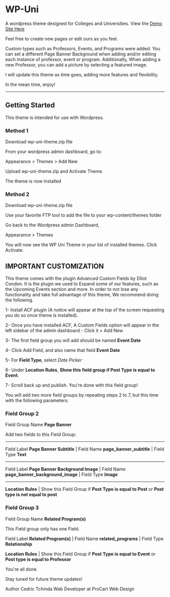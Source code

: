 # WP-Uni
A wordpress theme designed for Colleges and Universities. View the <a href="http://wpuni-edu.stackstaging.com/" target="_blank">Demo Site Here</a>

Feel free to create new pages or edit ours as you feel. 

 Custom types such as Professors, Events, and Programs were added. You can set a different Page Banner Background when adding and/or editing each instance of professor, event or program. Additionally, When adding a new Professor, you can add a picture by selecting a featured image.

I will update this theme as time goes, adding more features and flexibility.

In the mean time, enjoy!

---

## Getting Started
This theme is intended for use with Wordpress.

### Method 1

Download wp-uni-theme.zip file

From your wordpress admin dashboard, go to:

Appearance > Themes > Add New

Upload wp-uni-theme.zip and Activate Theme. 

The theme is now installed

### Method 2

Download wp-uni-theme.zip file

Use your favorite FTP tool to add the file to your wp-content/themes folder

Go back to the Wordpress admin Dashboard,

Appearance > Themes 

You will now see the WP Uni Theme in your list of installed themes. Click Activate.

## IMPORTANT CUSTOMIZATION

This theme comes with the plugin Advanced Custom Fields by Elliot Condon. It is the plugin we used to Expand some of our features, such as the Upcoming Events section and more.
In order to not lose any functionality and take full advantage of this theme, We recommend doing the following.

1- Install ACF plugin (A notice will appear at the top of the screen requesting you do so once theme is installed).

2- Once you have installed ACF, A Custom Fields option will appear in the left sidebar of the admin dashboard - Click it > Add New

3- The first field group you will add should be named <strong>Event Date</strong>

4- Click Add Field, and also name that field <strong>Event Date</strong>

5- For <strong>Field Type</strong>, select <i>Date Picker</i>

6- Under <b>Location Rules</b>, <b>Show this field group if Post Type is equal to Event</b>.

7- Scroll back up and publish. You're done with this field group!

You will add two more field groups by repeating steps 2 to 7, but this time with the following parameters:

### Field Group 2

Field Group Name <strong>Page Banner</strong>

Add two fields to this Field Group:

---

Field Label <b>Page Banner Subtitle</b> | Field Name <b>page_banner_subtitle</b> | Field Type <b>Text</b>

---

Field Label <b>Page Banner Background Image</b>  | Field Name <b>page_banner_background_image</b> | Field Type <b>Image</b>

---

<b>Location Rules</b>  | Show this Field Group if <b>Post Type is equal to Post</b> or <b>Post type is not equal to post</b> 


### Field Group 3

Field Group Name <strong>Related Program(s)</strong>


This Field group only has one Field.

Field Label <b>Related Program(s)</b> | Field Name <b>related_programs</b> | Field Type <b>Relationship</b>

<b>Location Rules</b>  | Show this Field Group if <b>Post Type is equal to Event</b> or <b>Post type is equal to Professor</b> 


You're all done.

Stay tuned for future theme updates!

Author
Cedric Tchinda
Web Developer at ProCart Web Design


